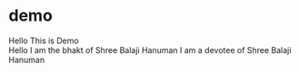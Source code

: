 # demo

Hello This is Demo
<br>
Hello I am the bhakt of Shree Balaji Hanuman 
I am a devotee of Shree Balaji Hanuman
